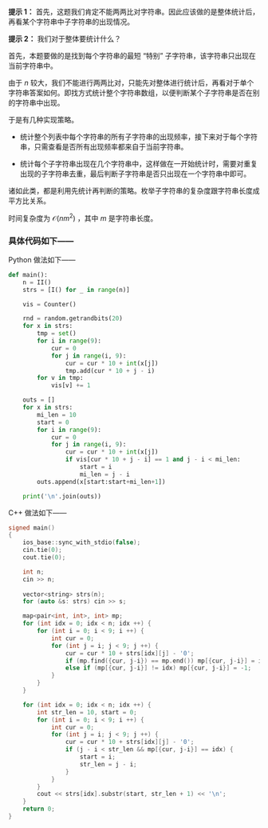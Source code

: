 **提示 1：** 首先，这题我们肯定不能两两比对字符串。因此应该做的是整体统计后，再看某个字符串中子字符串的出现情况。

**提示 2：** 我们对于整体要统计什么？

首先，本题要做的是找到每个字符串的最短 “特别” 子字符串，该字符串只出现在当前字符串中。

由于 $n$ 较大，我们不能进行两两比对，只能先对整体进行统计后，再看对于单个字符串答案如何。即找方式统计整个字符串数组，以便判断某个子字符串是否在别的字符串中出现。

于是有几种实现策略。

- 统计整个列表中每个字符串的所有子字符串的出现频率，接下来对于每个字符串，只需查看是否所有出现频率都来自于当前字符串。

- 统计每个子字符串出现在几个字符串中，这样做在一开始统计时，需要对重复出现的子字符串去重，最后判断子字符串是否只出现在一个字符串中即可。

诸如此类，都是利用先统计再判断的策略。枚举子字符串的复杂度跟字符串长度成平方比关系。

时间复杂度为 $\mathcal{O}(nm^2)$ ，其中 $m$ 是字符串长度。

### 具体代码如下——

Python 做法如下——

```Python []
def main():
    n = II()
    strs = [I() for _ in range(n)]

    vis = Counter()

    rnd = random.getrandbits(20)
    for x in strs:
        tmp = set()
        for i in range(9):
            cur = 0
            for j in range(i, 9):
                cur = cur * 10 + int(x[j])
                tmp.add(cur * 10 + j - i)
        for v in tmp:
            vis[v] += 1

    outs = []
    for x in strs:
        mi_len = 10
        start = 0
        for i in range(9):
            cur = 0
            for j in range(i, 9):
                cur = cur * 10 + int(x[j])
                if vis[cur * 10 + j - i] == 1 and j - i < mi_len:
                    start = i
                    mi_len = j - i
        outs.append(x[start:start+mi_len+1])

    print('\n'.join(outs))
```

C++ 做法如下——

```cpp []
signed main()
{
    ios_base::sync_with_stdio(false);
    cin.tie(0);
    cout.tie(0);

    int n;
    cin >> n;
    
    vector<string> strs(n);
    for (auto &s: strs) cin >> s;

    map<pair<int, int>, int> mp;
    for (int idx = 0; idx < n; idx ++) {
        for (int i = 0; i < 9; i ++) {
            int cur = 0;
            for (int j = i; j < 9; j ++) {
                cur = cur * 10 + strs[idx][j] - '0';
                if (mp.find({cur, j-i}) == mp.end()) mp[{cur, j-i}] = idx;
                else if (mp[{cur, j-i}] != idx) mp[{cur, j-i}] = -1;
            }
        }
    }

    for (int idx = 0; idx < n; idx ++) {
        int str_len = 10, start = 0;
        for (int i = 0; i < 9; i ++) {
            int cur = 0;
            for (int j = i; j < 9; j ++) {
                cur = cur * 10 + strs[idx][j] - '0';
                if (j - i < str_len && mp[{cur, j-i}] == idx) {
                    start = i;
                    str_len = j - i;
                }
            }
        }
        cout << strs[idx].substr(start, str_len + 1) << '\n';
    }
    return 0;
}
```

